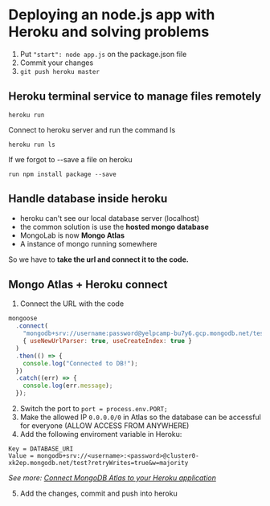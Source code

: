 # Deploying an node.js app with Heroku and solving problems

1. Put `"start": node app.js` on the package.json file
2. Commit your changes
3. `git push heroku master`

## Heroku terminal service to manage files remotely

```
heroku run
```

Connect to heroku server and run the command ls

```
heroku run ls
```

If we forgot to --save a file on heroku

```
run npm install package --save
```

## Handle database inside heroku

- heroku can't see our local database server (localhost)
- the common solution is use the <b>hosted mongo database</b>
- MongoLab is now <b>Mongo Atlas</b>
- A instance of mongo running somewhere

So we have to <b>take the url and connect it to the code.</b>

## Mongo Atlas + Heroku connect

1. Connect the URL with the code

```javascript
mongoose
  .connect(
    "mongodb+srv://username:password@yelpcamp-bu7y6.gcp.mongodb.net/test?retryWrites=true&w=majority",
    { useNewUrlParser: true, useCreateIndex: true }
  )
  .then(() => {
    console.log("Connected to DB!");
  })
  .catch((err) => {
    console.log(err.message);
  });
```

2. Switch the port to `port = process.env.PORT;`
3. Make the allowed IP `0.0.0.0/0` in Atlas so the database can be accessful for everyone (ALLOW ACCESS FROM ANYWHERE)
4. Add the following enviroment variable in Heroku:

```
Key = DATABASE_URI
Value = mongodb+srv://<username>:<password>@cluster0-xk2ep.mongodb.net/test?retryWrites=true&w=majority
```

_See more: [Connect MongoDB Atlas to your Heroku application](https://www.youtube.com/watch?v=imR9LlbG3pU)_

5. Add the changes, commit and push into heroku